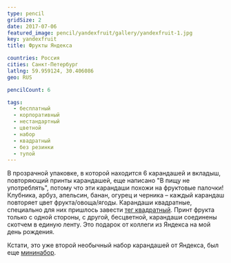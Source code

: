 ```yaml
---
type: pencil
gridSize: 2
date: 2017-07-06
featured_image: pencil/yandexfruit/gallery/yandexfruit-1.jpg
key: yandexfruit
title: Фрукты Яндекса

countries: Россия
cities: Санкт-Петербург
latlng: 59.959124, 30.406086
geo: RUS

pencilCount: 6

tags:
  - бесплатный
  - корпоративный
  - нестандартный
  - цветной
  - набор
  - квадратный
  - без резинки
  - тупой
---
```


В прозрачной упаковке, в которой находится 6 карандашей и вкладыш, повторяющий принты карандашей, еще написано "В пищу не употреблять", потому что эти карандаши похожи на фруктовые палочки! Клубника, арбуз, апельсин, банан, огурец и черника – каждый карандаш повторяет цвет фрукта/овоща/ягоды. Карандаши квадратные, специально для них пришлось завести [тег квадратный](?tag=квадратный). Принт фрукта только с одной стороны, с другой, бесцветной, карандаши соединены скотчем в единую ленту. Это подарок от коллеги из Яндекса на мой день рождения.

Кстати, это уже второй необычный набор карандашей от Яндекса, был еще [мининабор](?display=miniyandex).

